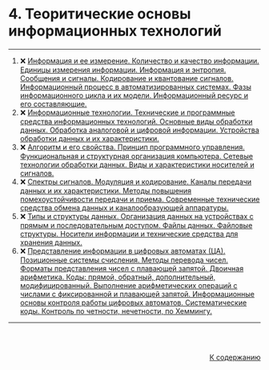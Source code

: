 #

<div id="readme-top">
  <h1>4. Теоритические основы информационных технологий</h1>
</div>

<hr/>
<ol>
  <li>❌ <a href="#1"> Информация и ее измерение. Количество и качество информации. Единицы измерения информации. Информация и энтропия. Сообщения и сигналы. Кодирование и квантование сигналов. Информационный процесс в автоматизированных системах. Фазы информационного цикла и их модели. Информационный ресурс и его составляющие. </a></li>
  <li>❌ <a href="#2"> Информационные технологии. Технические и программные средства информационных технологий. Основные виды обработки данных. Обработка аналоговой и цифровой информации. Устройства обработки данных и их характеристики. </a></li>
  <li>❌ <a href="#3"> Алгоритм и его свойства. Принцип программного управления. Функциональная и структурная организация компьютера. Сетевые технологии обработки данных. Виды и характеристики носителей и сигналов. </a></li>
  <li>❌ <a href="#4"> Спектры сигналов. Модуляция и кодирование. Каналы передачи данных и их характеристики. Методы повышения помехоустойчивости передачи и приема. Современные технические средства обмена данных и каналообразующей аппаратуры. </a></li>
  <li>❌ <a href="#5"> Типы и структуры данных. Организация данных на устройствах с прямым и последовательным доступом. Файлы данных. Файловые структуры. Носители информации и технические средства для хранения данных. </a></li>
  <li>❌ <a href="#6"> Представление информации в цифровых автоматах (ЦА). Позиционные системы счисления. Методы перевода чисел. Форматы представления чисел с плавающей запятой. Двоичная арифметика. Коды: прямой, обратный, дополнительный, модифицированный. Выполнение арифметических операций с числами с фиксированной и плавающей запятой. Информационные основы контроля работы цифровых автоматов. Систематические коды. Контроль по четности, нечетности, по Хеммингу. </a></li>
</ol>
<hr/>
<br />

##

<p align="right"><a href="#readme-top">К содержанию</a></p>
